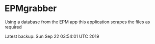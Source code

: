 # EPMgrabber
Using a database from the EPM app this application scrapes the files as required


Latest backup: Sun Sep 22 03:54:01 UTC 2019
